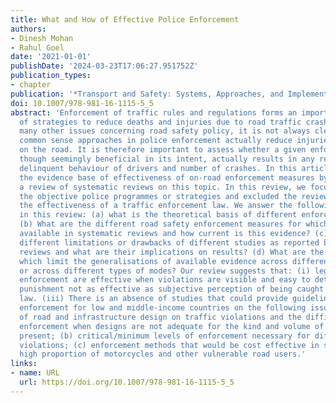 ```yaml
---
title: What and How of Effective Police Enforcement
authors:
- Dinesh Mohan
- Rahul Goel
date: '2021-01-01'
publishDate: '2024-03-23T17:06:27.951752Z'
publication_types:
- chapter
publication: '*Transport and Safety: Systems, Approaches, and Implementation*'
doi: 10.1007/978-981-16-1115-5_5
abstract: 'Enforcement of traffic rules and regulations forms an important component
  of strategies to reduce deaths and injuries due to road traffic crashes. As with
  many other issues concerning road safety policy, it is not always clear whether
  common sense approaches in police enforcement actually reduce injuries and fatalities
  on the road. It is therefore important to assess whether a given enforcement measure,
  though seemingly beneficial in its intent, actually results in any reduction of
  delinquent behaviour of drivers and number of crashes. In this article, we assess
  the evidence base of effectiveness of on-road enforcement measures by conducting
  a review of systematic reviews on this topic. In this review, we focused only on
  the objective police programmes or strategies and excluded the reviews which assessed
  the effectiveness of a traffic enforcement law. We answer the following questions
  in this review: (a) what is the theoretical basis of different enforcement measures?
  (b) What are the different road safety enforcement measures for which evidence is
  available in systematic reviews and how current is this evidence? (c) What are the
  different limitations or drawbacks of different studies as reported by the systematic
  reviews and what are their implications on results? (d) What are the different factors
  which limit the generalisations of available evidence across different settings
  or across different types of modes? Our review suggests that: (i) legislation and
  enforcement are effective when violations are visible and easy to detect. (ii) Strict
  punishment not as effective as subjective perception of being caught violating a
  law. (iii) There is an absence of studies that could provide guidelines on police
  enforcement for low and middle-income countries on the following issues: (a) influence
  of road and infrastructure design on traffic violations and the difficulties of
  enforcement when designs are not adequate for the kind and volume of road users
  present; (b) critical/minimum levels of enforcement necessary for different traffic
  violations; (c) enforcement methods that would be cost effective in situations with
  high proportion of motorcycles and other vulnerable road users.'
links:
- name: URL
  url: https://doi.org/10.1007/978-981-16-1115-5_5
---
```

